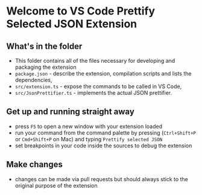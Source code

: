 # Welcome to VS Code Prettify Selected JSON Extension

## What's in the folder
* This folder contains all of the files necessary for developing and packaging the extension
* `package.json` - describe the extension, compilation scripts and lists the dependencies,
* `src/extension.ts` - expose the commands to be called in VS Code,
* `src/JsonPrettifier.ts` - implements the actual JSON prettifier.

## Get up and running straight away
* press `F5` to open a new window with your extension loaded
* run your command from the command palette by pressing (`Ctrl+Shift+P` or `Cmd+Shift+P` on Mac) and typing `Prettify selected JSON`
* set breakpoints in your code inside the sources to debug the extension

## Make changes
* changes can be made via pull requests but should always stick to the original purpose of the extension
